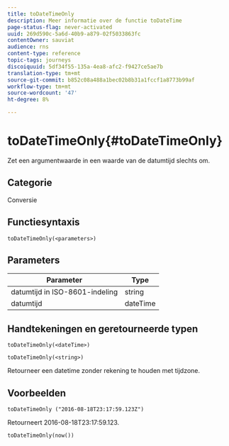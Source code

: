 ```yaml
---
title: toDateTimeOnly
description: Meer informatie over de functie toDateTime
page-status-flag: never-activated
uuid: 269d590c-5a6d-40b9-a879-02f5033863fc
contentOwner: sauviat
audience: rns
content-type: reference
topic-tags: journeys
discoiquuid: 5df34f55-135a-4ea8-afc2-f9427ce5ae7b
translation-type: tm+mt
source-git-commit: b852c08a488a1bec02b8b31a1fccf1a8773b99af
workflow-type: tm+mt
source-wordcount: '47'
ht-degree: 8%

---
```



# toDateTimeOnly{#toDateTimeOnly}

Zet een argumentwaarde in een waarde van de datumtijd slechts om.

## Categorie

Conversie

## Functiesyntaxis

`toDateTimeOnly(<parameters>)`

## Parameters

| Parameter | Type |
|-----------|------------------|
| datumtijd in ISO-8601-indeling | string |
| datumtijd | dateTime |

## Handtekeningen en geretourneerde typen

`toDateTimeOnly(<dateTime>)`

`toDateTimeOnly(<string>)`
<!--`toDateTimeOnly(<integer>,<integer>,<integer>)`
`toDateTimeOnly(<integer>,<integer>,<integer>,<integer>,<integer>,<integer>)`-->

Retourneer een datetime zonder rekening te houden met tijdzone.

## Voorbeelden

`toDateTimeOnly ("2016-08-18T23:17:59.123Z")`

Retourneert 2016-08-18T23:17:59.123.

`toDateTimeOnly(now())`

<!--`toDateTimeOnly(2016,8,18,23,17,59)`

Returns 2016-08-18T23:17:59.000.

`toDateTimeOnly(2016,8,18)`

Returns 2016-08-18T00:00:00.000.-->
